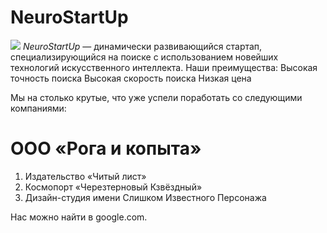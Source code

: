 # NeuroStartUp
![](https://netology-code.github.io/git-homeworks/introduction/assets/logo.png)
*NeuroStartUp* — динамически развивающийся стартап, специализирующийся на поиске с использованием новейших технологий искусственного интеллекта.
Наши преимущества:
 Высокая точность поиска
 Высокая скорость поиска
 Низкая цена
 
 Мы на столько крутые, что уже успели поработать со следующими компаниями:

# ООО «Рога и копыта»
1. Издательство «Читый лист»
2. Космопорт «Черезтерновый Кзвёздный»
3. Дизайн-студия имени Слишком Известного Персонажа

Нас можно найти в google.com.
